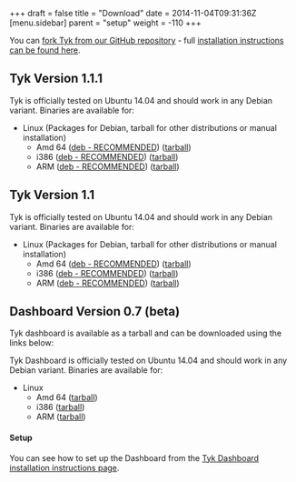 +++
draft = false
title = "Download"
date = 2014-11-04T09:31:36Z
[menu.sidebar]
    parent = "setup"
    weight = -110
+++

You can [fork Tyk from our GitHub repository](https://github.com/lonelycode/tyk/) - full [installation instructions can be found here](/v1.1/setup/installation).

## Tyk Version 1.1.1

Tyk is officially tested on Ubuntu 14.04 and should work in any Debian variant. Binaries are available for:

- Linux (Packages for Debian, tarball for other distributions or manual installation)
    - Amd 64 ([deb - RECOMMENDED](http://bit.ly/tyk-v-1-1-1-amd64_deb)) ([tarball](http://bit.ly/tyk-v-1-1-1-amd64_tgz))
    - i386  ([deb - RECOMMENDED](http://bit.ly/tyk-v-1-1-1-i386_deb)) ([tarball](http://bit.ly/tyk-v-1-1-1-i386_tgz))
    - ARM  ([deb - RECOMMENDED](http://bit.ly/tyk-v-1-1-1-arm_deb)) ([tarball](http://bit.ly/tyk-v-1-1-1-arm_tgz))

## Tyk Version 1.1

Tyk is officially tested on Ubuntu 14.04 and should work in any Debian variant. Binaries are available for:

- Linux (Packages for Debian, tarball for other distributions or manual installation)
    - Amd 64 ([deb - RECOMMENDED](http://bit.ly/1x9In3J)) ([tarball](http://bit.ly/1nwEL2c))
    - i386  ([deb - RECOMMENDED](http://bit.ly/1tZs7P3)) ([tarball](http://bit.ly/1r0drKB))
    - ARM  ([deb - RECOMMENDED](http://bit.ly/1lHmggn)) ([tarball](http://bit.ly/1oC8kPi))


## Dashboard Version 0.7 (beta)

Tyk dashboard is available as a tarball and can be downloaded using the links below:

Tyk Dashboard is officially tested on Ubuntu 14.04 and should work in any Debian variant. Binaries are available for:

- Linux
    - Amd 64 ([tarball](http://bit.ly/1rl1SSb))
    - i386  ([tarball](http://bit.ly/1ul5hkn))
    - ARM  ([tarball](http://bit.ly/1r0diqK))
    

#### Setup

You can see how to set up the Dashboard from the [Tyk Dashboard installation instructions page](/setup/install-dashboard).
